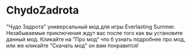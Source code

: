 # ChydoZadrota
"Чудо Задрота" универсальный мод для игры Everlasting Summer. Незабываемые приключения ждут вас после того как вы установите данный мод. Кликайте на "Про мод" что б узнать подробнее про мод, или же кликайте "Скачать мод" он вам понравится!

